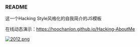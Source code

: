 ### README 

这一个Hacking Style风格化的自我简介的JS模板

在线动态演示：https://hoochanlon.github.io/Hacking-AboutMe

[![2012.png](https://i.loli.net/2020/06/14/7OMUfBRkqzce1xA.png)](http://cn.hk.uy/h4V)

<!-- ### 实现参考

* [zzh1918-JS实现动态打字效果](https://blog.csdn.net/qq_37860930/article/details/80859473)
* [OmegaXYZ-JavaScript模拟终端输入](https://www.omegaxyz.com/2018/07/01/javascript-terminal/)
* [Font Awesome](https://www.thinkcmf.com/font/search/index.html) -->